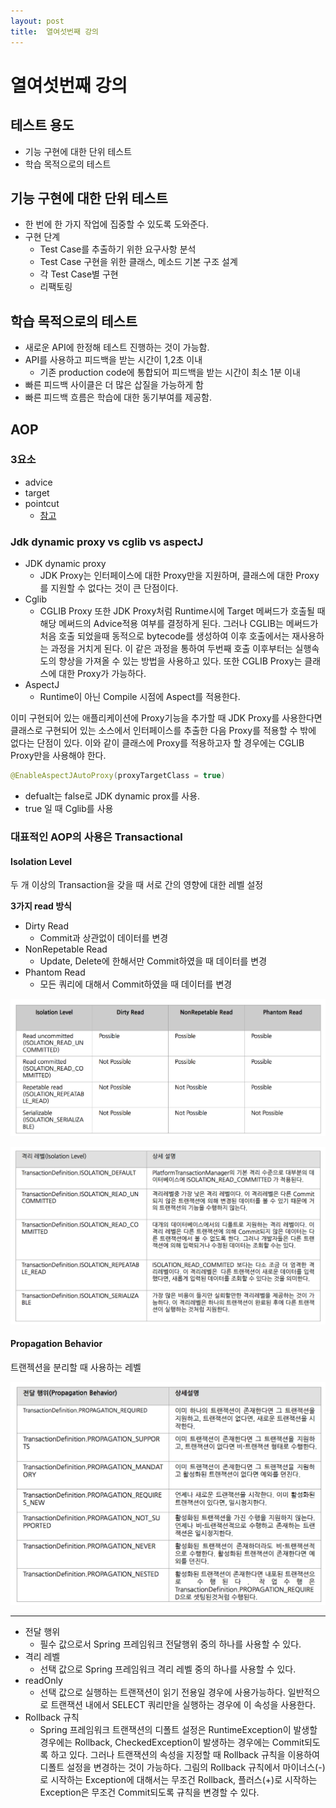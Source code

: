 ```yaml
---
layout: post
title:  열여섯번째 강의
---
```


열여섯번째 강의
===============

테스트 용도
-----------

-	기능 구현에 대한 단위 테스트
-	학습 목적으로의 테스트

기능 구현에 대한 단위 테스트
----------------------------

-	한 번에 한 가지 작업에 집중할 수 있도록 도와준다.
-	구현 단계
	-	Test Case를 추출하기 위한 요구사항 분석
	-	Test Case 구현을 위한 클래스, 메소드 기본 구조 설계
	-	각 Test Case별 구현
	-	리팩토링

학습 목적으로의 테스트
----------------------

-	새로운 API에 한정해 테스트 진행하는 것이 가능함.
-	API를 사용하고 피드백을 받는 시간이 1,2초 이내
	-	기존 production code에 통합되어 피드백을 받는 시간이 최소 1분 이내
-	빠른 피드백 사이클은 더 많은 삽질을 가능하게 함
-	빠른 피드백 흐름은 학습에 대한 동기부여를 제공함.

AOP
---

### 3요소

-	advice
-	target
-	pointcut
	-	[참고](http://docs.spring.io/spring/docs/current/spring-framework-reference/html/aop.html#aop-pointcuts)

### Jdk dynamic proxy vs cglib vs aspectJ

-	JDK dynamic proxy
	-	JDK Proxy는 인터페이스에 대한 Proxy만을 지원하며, 클래스에 대한 Proxy를 지원할 수 없다는 것이 큰 단점이다.
-	Cglib
	-	CGLIB Proxy 또한 JDK Proxy처럼 Runtime시에 Target 메써드가 호출될 때 해당 메써드의 Advice적용 여부를 결정하게 된다. 그러나 CGLIB는 메써드가 처음 호출 되었을때 동적으로 bytecode를 생성하여 이후 호출에서는 재사용하는 과정을 거치게 된다. 이 같은 과정을 통하여 두번째 호출 이후부터는 실행속도의 향상을 가져올 수 있는 방법을 사용하고 있다. 또한 CGLIB Proxy는 클래스에 대한 Proxy가 가능하다.
-	AspectJ
	-	Runtime이 아닌 Compile 시점에 Aspect를 적용한다.

이미 구현되어 있는 애플리케이션에 Proxy기능을 추가할 때 JDK Proxy를 사용한다면 클래스로 구현되어 있는 소스에서 인터페이스를 추출한 다음 Proxy를 적용할 수 밖에 없다는 단점이 있다. 이와 같이 클래스에 Proxy를 적용하고자 할 경우에는 CGLIB Proxy만을 사용해야 한다.

```java
@EnableAspectJAutoProxy(proxyTargetClass = true)
```

-	defualt는 false로 JDK dynamic prox를 사용.
-	true 일 때 Cglib를 사용

### 대표적인 AOP의 사용은 Transactional

#### Isolation Level

두 개 이상의 Transaction을 갖을 때 서로 간의 영향에 대한 레벨 설정

**3가지 read 방식**

-	Dirty Read
	-	Commit과 상관없이 데이터를 변경
-	NonRepetable Read
	-	Update, Delete에 한해서만 Commit하였을 때 데이터를 변경
-	Phantom Read
	-	모든 쿼리에 대해서 Commit하였을 때 데이터를 변경

![isolation1](/images/JWP/isolation1.png)

![isolation2](/images/JWP/isolation2.png)

#### Propagation Behavior

트랜젝션을 분리할 때 사용하는 레벨

![Propagation](/images/JWP/propagation.png)

---

-	전달 행위
	-	필수 값으로서 Spring 프레임워크 전달행위 중의 하나를 사용할 수 있다.
-	격리 레벨
	-	선택 값으로 Spring 프레임워크 격리 레벨 중의 하나를 사용할 수 있다.
-	readOnly
	-	선택 값으로 실행하는 트랜잭션이 읽기 전용일 경우에 사용가능하다. 일반적으로 트랜잭션 내에서 SELECT 쿼리만을 실행하는 경우에 이 속성을 사용한다.
-	Rollback 규칙
	-	Spring 프레임워크 트랜잭션의 디폴트 설정은 RuntimeException이 발생할 경우에는 Rollback, CheckedException이 발생하는 경우에는 Commit되도록 하고 있다. 그러나 트랜잭션의 속성을 지정할 때 Rollback 규칙을 이용하여 디폴트 설정을 변경하는 것이 가능하다. 그림의 Rollback 규칙에서 마이너스(-)로 시작하는 Exception에 대해서는 무조건 Rollback, 플러스(+)로 시작하는 Exception은 무조건 Commit되도록 규칙을 변경할 수 있다.
